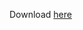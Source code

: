 Download [here](https://www.dropbox.com/scl/fo/e8zj52zkqtggenzoj0bn4/AMnlKDAKEjurxyzJayrnshI?rlkey=ka3ewtym63efl2l7ihj5helm1&st=d6c5n63v&dl=0)

